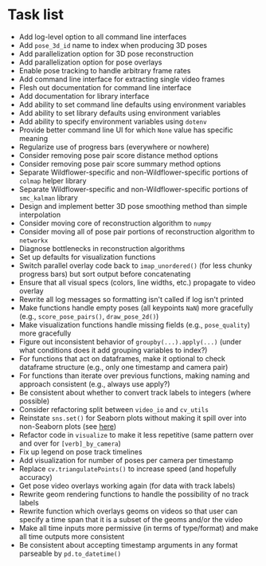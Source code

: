 # Task list

* Add log-level option to all command line interfaces
* Add `pose_3d_id` name to index when producing 3D poses
* Add parallelization option for 3D pose reconstruction
* Add parallelization option for pose overlays
* Enable pose tracking to handle arbitrary frame rates
* Add command line interface for extracting single video frames
* Flesh out documentation for command line interface
* Add documentation for library interface
* Add ability to set command line defaults using environment variables
* Add ability to set library defaults using environment variables
* Add ability to specify environment variables using `dotenv`
* Provide better command line UI for which `None` value has specific meaning
* Regularize use of progress bars (everywhere or nowhere)
* Consider removing pose pair score distance method options
* Consider removing pose pair score summary method options
* Separate Wildflower-specific and non-Wildflower-specific portions of `colmap` helper library
* Separate Wildflower-specific and non-Wildflower-specific portions of `smc_kalman` library
* Design and implement better 3D pose smoothing method than simple interpolation
* Consider moving core of reconstruction algorithm to `numpy`
* Consider moving all of pose pair portions of reconstruction algorithm to `networkx`
* Diagnose bottlenecks in reconstruction algorithms
* Set up defaults for visualization functions
* Switch parallel overlay code back to `imap_unordered()` (for less chunky progress bars) but sort output before concatenating
* Ensure that all visual specs (colors, line widths, etc.) propagate to video overlay
* Rewrite all log messages so formatting isn't called if log isn't printed
* Make functions handle empty poses (all keypoints `NaN`) more gracefully (e.g., `score_pose_pairs()`, `draw_pose_2d()`)
* Make visualization functions handle missing fields (e.g., `pose_quality`) more gracefully
* Figure out inconsistent behavior of `groupby(...).apply(...)` (under what conditions does it add grouping variables to index?)
* For functions that act on dataframes, make it optional to check dataframe structure (e.g., only one timestamp and camera pair)
* For functions than iterate over previous functions, making naming and approach consistent (e.g., always use apply?)
* Be consistent about whether to convert track labels to integers (where possible)
* Consider refactoring split between `video_io` and `cv_utils`
* Reinstate `sns.set()` for Seaborn plots without making it spill over into non-Seaborn plots (see [here](https://stackoverflow.com/questions/26899310/python-seaborn-to-reset-back-to-the-matplotlib))
* Refactor code in `visualize` to make it less repetitive (same pattern over and over for `[verb]_by_camera`)
* Fix up legend on pose track timelines
* Add visualization for number of poses per camera per timestamp
* Replace `cv.triangulatePoints()` to increase speed (and hopefully accuracy)
* Get pose video overlays working again (for data with track labels)
* Rewrite geom rendering functions to handle the possibility of no track labels
* Rewrite function which overlays geoms on videos so that user can specify a time span that it is a subset of the geoms and/or the video
* Make all time inputs more permissive (in terms of type/format) and make all time outputs more consistent
* Be consistent about accepting timestamp arguments in any format parseable by `pd.to_datetime()`
